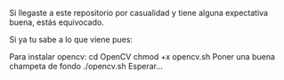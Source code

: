 Si llegaste a este repositorio por casualidad y tiene alguna expectativa buena, estás equivocado.

Si ya tu sabe a lo que viene pues:

Para instalar opencv:
cd OpenCV
chmod +x opencv.sh
Poner una buena champeta de fondo
./opencv.sh
Esperar...
